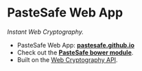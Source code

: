 # PasteSafe Web App
_Instant Web Cryptography._

- PasteSafe Web App: [**pastesafe.github.io**](https://pastesafe.github.io/)
- Check out the [**PasteSafe bower module**](https://github.com/PasteSafe/pastesafe).
- Built on the [Web Cryptography API](https://www.w3.org/TR/WebCryptoAPI/).
